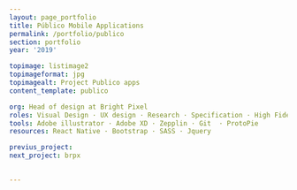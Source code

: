 ```yaml
---
layout: page_portfolio
title: Público Mobile Applications
permalink: /portfolio/publico
section: portfolio
year: '2019'

topimage: listimage2
topimageformat: jpg
topimagealt: Project Publico apps
content_template: publico

org: Head of design at Bright Pixel
roles: Visual Design · UX design · Research · Specification · High Fidelity Mokups · Project management 
tools: Adobe illustrator · Adobe XD · Zepplin · Git  · ProtoPie
resources: React Native · Bootstrap · SASS · Jquery

previus_project:
next_project: brpx

  
---
```



